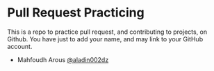 # Pull Request Practicing
This is a repo to practice pull request, and contributing to projects, on Github.
You have just to add your name, and may link to your GitHub account.

* Mahfoudh Arous [@aladin002dz](https://github.com/aladin002dz)
